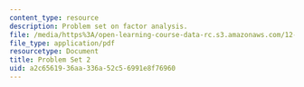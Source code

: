 ```yaml
---
content_type: resource
description: Problem set on factor analysis.
file: /media/https%3A/open-learning-course-data-rc.s3.amazonaws.com/12-740-paleoceanography-spring-2008/a2c6561936aa336a52c56991e8f76960_paleo_problem2.pdf
file_type: application/pdf
resourcetype: Document
title: Problem Set 2
uid: a2c65619-36aa-336a-52c5-6991e8f76960
---
```

